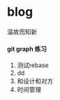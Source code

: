 <!--
 * @Descripttion: 
 * @LastEditTime: 2021-05-20 20:00:17
-->
# blog
温故而知新

#### git graph 练习

1. 测试rebase
2. dd
3. 和设计和对方
4. 时间管理